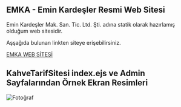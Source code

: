 ## EMKA - Emin Kardeşler Resmi Web Sitesi

Emin Kardeşler Mak. San. Tic. Ltd. Şti. adına statik olarak hazırlamış olduğum web sitesidir. 

Aşşağıda bulunan linkten siteye erişebilirsiniz.


[EMKA WEB SİTESİ](http://www.eminkardesler.com.tr)

## KahveTarifSitesi index.ejs ve Admin Sayfalarından Örnek Ekran Resimleri


![Fotoğraf](https://example.com/images/cat.jpg)